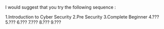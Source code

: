 I would suggest that you try the following sequence :

1.Introduction to Cyber Security
2.Pre Security
3.Complete Beginner
4.???
5.???
6.???
7.???
8.???
9.???
